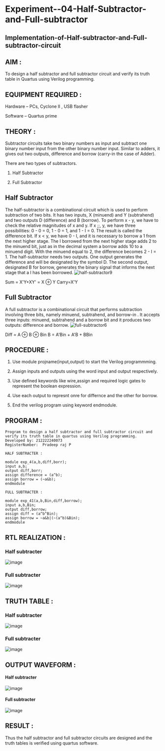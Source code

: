 # Experiment--04-Half-Subtractor-and-Full-subtractor
## Implementation-of-Half-subtractor-and-Full-subtractor-circuit
## AIM :
To design a half subtractor and full subtractor circuit and verify its truth table in Quartus using Verilog programming.

## EQUIPMENT REQUIRED :
Hardware – PCs, Cyclone II , USB flasher

Software – Quartus prime
## THEORY :
Subtractor circuits take two binary numbers as input and subtract one binary number input from the other binary number input. Similar to adders, it gives out two outputs, difference and borrow (carry-in the case of Adder). 

There are two types of subtractors.
1. Half Subtractor

2. Full Subtractor

## Half Subtractor
The half-subtractor is a combinational circuit which is used to perform subtraction of two bits. It has two inputs, X (minuend) and Y (subtrahend) and two outputs D (difference) and B (borrow). To perform x - y, we have to check the relative magnitudes of x and y. If x ;;, y, we have three possibilities: 0 - 0 = 0, 1 - 0 = 1, and 1 - I = 0. The result is called the difference bit. If x < y, we have 0 - I, and it is necessary to borrow a 1 from the next higher stage. The I borrowed from the next higher stage adds 2 to the minuend bit, just as in the decimal system a borrow adds 10 to a minuend digit. With the minuend equal to 2, the difference becomes 2 - I = 1. The half-subtractor needs two outputs. One output generates the difference and will be designated by the symbol D. The second output, designated B for borrow, generates the binary signal that informs the next stage that a I has been borrowed.
![half-subtractor9](https://user-images.githubusercontent.com/36288975/166112538-58c3bc7c-ee5d-4e6a-ac8d-8e8328efe27a.png)


Sum = X'Y+XY' = X ⊕ Y
Carry=X'Y

## Full Subtractor
A full subtractor is a combinational circuit that performs subtraction involving three bits, namely minuend, subtrahend, and borrow-in . It accepts three inputs: minuend, subtrahend and a borrow bit and it produces two outputs: difference and borrow. 
![full-subtractor6](https://user-images.githubusercontent.com/36288975/166112541-24c68359-3de8-4674-ae22-8272ffc385ed.png)


Diff = A ⊕ B ⊕ Bin B = A'Bin + A'B + BBin

## PROCEDURE :
1. Use module projname(input,output) to start the Verilog programmming.

2. Assign inputs and outputs using the word input and output respectively.

3. Use defined keywords like wire,assign and required logic gates to represent the boolean expression.

4. Use each output to represnt onre for differnce and the other for borrow.

5. End the verilog program using keyword endmodule.

## PROGRAM :
```
Program to design a half subtractor and full subtractor circuit and verify its truth table in quartus using Verilog programming.
Developed by: 212222240073
RegisterNumber:  Pradeep raj P

HALF SUBTRACTER :

module exp_4(a,b,diff,borr);
input a,b;
output diff,borr;
assign difference = (a^b);
assign borrow = (~a&b);
endmodule

FULL SUBTRACTER :

module exp_41(a,b,Bin,diff,borrow);
input a,b,Bin;
output diff,borrow;
assign diff = (a^b^Bin);
assign borrow = ~a&b|(~(a^b)&Bin);
endmodule

```

##  RTL REALIZATION :

### Half subtracter
![image](https://github.com/Pradeeppachiyappan/Experiment--03-Half-Subtractor-and-Full-subtractor/assets/118707347/b9b09e81-0c54-4a4a-aa03-330dc6bcdabd)

### Full subtracter
![image](https://github.com/Pradeeppachiyappan/Experiment--03-Half-Subtractor-and-Full-subtractor/assets/118707347/5d73dda5-c766-403b-8c94-909307b30e63)

## TRUTH TABLE :
### Half subtracter
![image](https://github.com/Pradeeppachiyappan/Experiment--03-Half-Subtractor-and-Full-subtractor/assets/118707347/284bd523-6e27-4433-9a99-ff6886f83ae1)

### Full subtracter
![image](https://github.com/Pradeeppachiyappan/Experiment--03-Half-Subtractor-and-Full-subtractor/assets/118707347/8a36177f-9ed6-417b-a5fd-7d692d262665)

## OUTPUT WAVEFORM :

#### Half subtracter
![image](https://github.com/Pradeeppachiyappan/Experiment--03-Half-Subtractor-and-Full-subtractor/assets/118707347/f297c0f9-60a4-410f-88af-cdb5bd89413d)

#### Full subtracter
![image](https://github.com/Pradeeppachiyappan/Experiment--03-Half-Subtractor-and-Full-subtractor/assets/118707347/d6087300-9885-4b94-92c4-9676f36acbb8)

## RESULT :
Thus the half subtractor and full subtractor circuits are designed and the truth tables is verified using quartus software.
